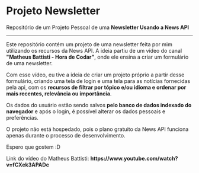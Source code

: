 # Projeto Newsletter
 <p>Repositório de um Projeto Pessoal de uma <strong>Newsletter Usando a News API</strong></p>
 <hr>

 <p>Este repositório contém um projeto de uma newsletter feita por mim utilizando os recursos da News API. A ideia partiu de um vídeo do canal <strong>"Matheus Battisti - Hora de Codar"</strong>, onde ele ensina a criar um formulário de uma newsletter.</p>
 
 <p>Com esse vídeo, eu tive a ideia de criar um projeto próprio a partir desse formulário, criando uma tela de login e uma tela para as notícias fornecidas pela api, com os <strong>recursos de filtrar por tópico e/ou idioma e ordenar por mais recentes, relevância ou importância</strong>.</p>

 <p>Os dados do usuário estão sendo salvos <strong>pelo banco de dados indexado do navegador</strong> e após o login, é possível alterar os dados pessoais e preferências.</p>

 <p>O projeto não está hospedado, pois o plano gratuito da News API funciona apenas durante o processo de desenvolvimento.</p>

 <p>Espero que gostem :D</p>

 <p>Link do vídeo do Matheus Battisti: <strong>https://www.youtube.com/watch?v=fCXek3APADc</strong></p>